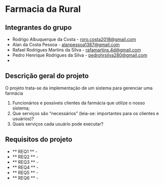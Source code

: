 # Farmacia da Rural

## Integrantes do grupo
* Rodrigo Albuquerque da Costa - roro.costa2018@gmail.com
* Alan da Costa Pessoa - alanpessoa1387@gmail.com
* Rafael Rodrigues Martins da Silva - rafamartins.4d@gmail.com
* Pedro Henrique Rodrigues da Silva - pedrohrsilva280@gmail.com
*

## Descrição geral do projeto
O projeto trata-se da implementação de um sistema para gerenciar uma farmácia 

 1. Funcionários e possíveis clientes da farmácia que utilize o nosso sistema;
 2. Que serviços são “necessários” (leia-se: importantes para os clientes e usuários)?
 3. Quais serviços cada usuário pode executar?

## Requisitos do projeto

* ** REQ1 ** - 
* ** REQ2 ** - 
* ** REQ3 ** -
* ** REQ4 ** -
* ** REQ5 ** -
* ** REQ6 ** -

